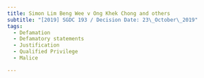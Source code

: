 ```yaml
---
title: Simon Lim Beng Wee v Ong Khek Chong and others
subtitle: "[2019] SGDC 193 / Decision Date: 23\_October\_2019"
tags:
  - Defamation
  - Defamatory statements
  - Justification
  - Qualified Privilege
  - Malice

---
```

